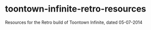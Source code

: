 # toontown-infinite-retro-resources
Resources for the Retro build of Toontown Infinite, dated 05-07-2014
